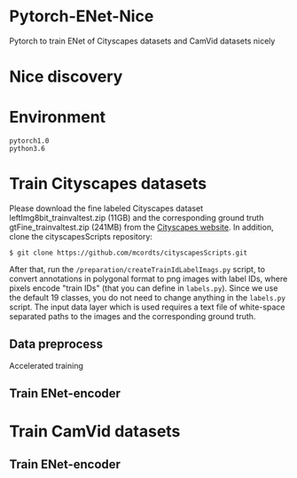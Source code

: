 # Pytorch-ENet-Nice
Pytorch to train ENet of Cityscapes datasets and CamVid datasets nicely

# Nice discovery

# Environment

    pytorch1.0
    python3.6

# Train Cityscapes datasets
  Please download the fine labeled Cityscapes dataset leftImg8bit_trainvaltest.zip (11GB) and the corresponding ground truth gtFine_trainvaltest.zip (241MB) from the [Cityscapes website](https://www.cityscapes-dataset.com/). In addition, clone the cityscapesScripts repository:

    $ git clone https://github.com/mcordts/cityscapesScripts.git

After that, run the `/preparation/createTrainIdLabelImags.py` script, to convert annotations in polygonal format to png images with label IDs, where pixels encode "train IDs" (that you can define in `labels.py`). Since we use the default 19 classes, you do not need to change anything in the `labels.py` script. The input data layer which is used requires a text file of white-space separated paths to the images and the corresponding ground truth. 

## Data preprocess

Accelerated training

## Train ENet-encoder


# Train CamVid datasets

## Train ENet-encoder
